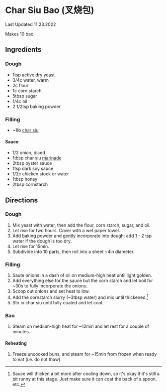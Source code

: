 # Char Siu Bao (叉烧包)

Last Updated 11.23.2022

Makes 10 bao.

## Ingredients

### Dough

* 1tsp active dry yeast
* 3/4c water, warm
* 2c flour
* 1c corn starch
* 5tbsp sugar
* 1/4c oil
* 2 1/2tsp baking powder

### Filling

* ~1lb [char siu](char_siu.md)

#### Sauce

* 1/2 onion, diced
* 1tbsp char siu [marinade](char_siu.md)
* 2tbsp oyster sauce
* 1tsp dark soy sauce
* 1/2c chicken stock or water
* 1tbsp honey
* 2tbsp cornstarch

## Directions

### Dough

1. Mix yeast with water, then add the flour, corn starch, sugar, and oil.
1. Let rise for two hours. Cover with a wet paper towel.
1. Add baking powder and gently incorporate into dough; add 1 - 2 tsp water if
   the dough is too dry.
1. Let rise for 15min.
1. Subdivide into 10 parts, then roll into a sheet ~4in diameter.

### Filling

1. Saute onions in a dash of oil on medium-high heat until light golden.
1. Add everything else for the sauce but the corn starch and let boil for ~30s to
   fully incorporate the onions.
1. Scoop out onions and set heat to low.
1. Add the cornstarch slurry (~3tbsp water) and mix until thickened.[^1]
1. Stir in char siu until fully coated and let cool.

### Bao

1. Steam on medium-high heat for ~12min and let rest for a couple of minutes.

#### Reheating

1. Freeze uncooked buns, and steam for ~15min from frozen when ready to eat (i.e.
   do not thaw).

[^1]: Sauce will thicken a bit more after cooling down, so it's okay if it's
      still a bit runny at this stage. Just make sure it can coat the back of a
      spoon, etc.

